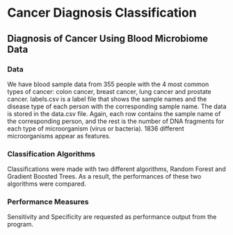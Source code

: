# Cancer Diagnosis Classification

## Diagnosis of Cancer Using Blood Microbiome Data

### Data

We have blood sample data from 355 people with the 4 most common types of cancer: colon cancer, breast cancer, lung cancer and prostate cancer. labels.csv is a label file that shows the sample names and the disease type of each person with the corresponding sample name. The data is stored in the data.csv file. Again, each row contains the sample name of the corresponding person, and the rest is the number of DNA fragments for each type of microorganism (virus or bacteria). 1836 different microorganisms appear as features.


### Classification Algorithms

Classifications were made with two different algorithms, Random Forest and Gradient Boosted Trees. As a result, the performances of these two algorithms were compared.

### Performance Measures

Sensitivity and Specificity are requested as performance output from the program.
